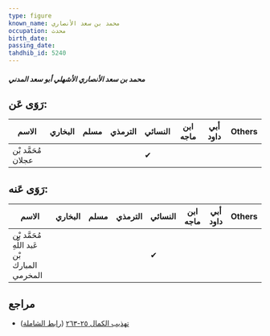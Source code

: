 ```yaml
---
type: figure
known_name: محمد بن سعد الأنصاري
occupation: محدث
birth_date:
passing_date:
tahdhib_id: 5240
---
```

##### محمد بن سعد الأنصاري الأشهلي أبو سعد المدني

## رَوَى عَن:
| الاسم              | البخاري | مسلم | الترمذي | النسائي | ابن ماجه | أبي داود | Others |
| ------------------ | ------- | ---- | ------- | ------- | -------- | -------- | ------ |
| مُحَمَّد بْن عجلان |         |      |         | ✔       |          |          |        |
## رَوَى عَنه:
| الاسم                                         | البخاري | مسلم | الترمذي | النسائي | ابن ماجه | أبي داود | Others |
| --------------------------------------------- | ------- | ---- | ------- | ------- | -------- | -------- | ------ |
| مُحَمَّد بْن عَبد اللَّهِ بْن المبارك المخرمي |         |      |         | ✔       |          |          |        |
## مراجع
- [تهذيب الكمال ٢٥-٢٦٣](obsidian://open?vault=Tahdhib-al-Kamal&file=Figures/٥٢٤٠-محمد%20بن%20سعد%20الأنصاري%20الأشهلي%20أبو%20سعد%20المدني) ([رابط الشاملة](https://shamela.ws/book/3722/13356))